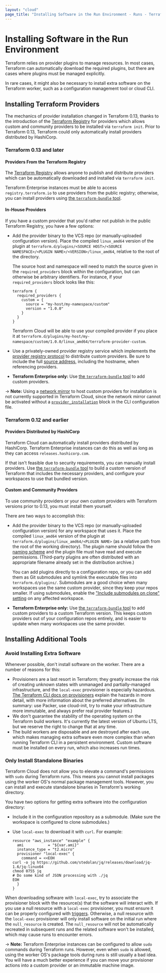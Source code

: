 ```yaml
---
layout: "cloud"
page_title: "Installing Software in the Run Environment - Runs - Terraform Cloud and Terraform Enterprise"
---
```


# Installing Software in the Run Environment

Terraform relies on provider plugins to manage resources. In most cases, Terraform can automatically download the required plugins, but there are cases where plugins must be managed explicitly.

In rare cases, it might also be necessary to install extra software on the Terraform worker, such as a configuration management tool or cloud CLI.

## Installing Terraform Providers

The mechanics of provider installation changed in Terraform 0.13, thanks to the introduction of the [Terraform Registry][registry] for providers which allows custom and community providers to be installed via `terraform init`. Prior to Terraform 0.13, Terraform could only automatically install providers distributed by HashiCorp.

### Terraform 0.13 and later

#### Providers From the Terraform Registry

The [Terraform Registry][registry] allows anyone to publish and distribute providers which can be automatically downloaded and installed via `terraform init`.

Terraform Enterprise instances must be able to access `registry.terraform.io` to use providers from the public registry; otherwise, you can install providers using [the `terraform-bundle` tool][bundle].

[registry]: https://registry.terraform.io/browse/providers

#### In-House Providers

If you have a custom provider that you'd rather not publish in the public Terraform Registry, you have a few options:

- Add the provider binary to the VCS repo (or manually-uploaded configuration version). Place the compiled `linux_amd64` version of the plugin at `terraform.d/plugins/<SOURCE HOST>/<SOURCE NAMESPACE>/<PLUGIN NAME>/<VERSION>/linux_amd64`, relative to the root of the directory.

    The source host and namespace will need to match the source given in the  `required_providers` block within the configuration, but can otherwise be arbitrary identifiers. For instance, if your `required_providers` block looks like this:
    
    ```
    terraform {
      required_providers {
        custom = {
          source = "my-host/my-namespace/custom"
          version = "1.0.0"
        }
      }
    }
    ```
    
    Terraform Cloud will be able to use your compiled provider if you place it at `terraform.d/plugins/my-host/my-namespace/custom/1.0.0/linux_amd64/terraform-provider-custom`.

- Use a privately-owned provider registry service which implements the [provider registry protocol](/docs/internals/provider-registry-protocol.html) to distribute custom providers. Be sure to include the full [source address](/docs/language/providers/requirements.html#source-addresses), including the hostname, when referencing providers.

- **Terraform Enterprise only:** Use [the `terraform-bundle` tool][bundle] to add custom providers.

-> **Note:** Using a [network mirror](/docs/internals/provider-network-mirror-protocol.html) to host custom providers for installation is not currently supported in Terraform Cloud, since the network mirror cannot be activated without a [`provider_installation`](/docs/cli/config/config-file.html#explicit-installation-method-configuration) block in the CLI configuration file.


### Terraform 0.12 and earlier

#### Providers Distributed by HashiCorp

Terraform Cloud can automatically install providers distributed by HashiCorp. Terraform Enterprise instances can do this as well as long as they can access `releases.hashicorp.com`.

If that isn't feasible due to security requirements, you can manually install providers. Use [the `terraform-bundle` tool][bundle] to build a custom version of Terraform that includes the necessary providers, and configure your workspaces to use that bundled version.

[bundle]: https://github.com/hashicorp/terraform/tree/master/tools/terraform-bundle#installing-a-bundle-in-on-premises-terraform-enterprise

#### Custom and Community Providers

To use community providers or your own custom providers with Terraform versions prior to 0.13, you must install them yourself.

There are two ways to accomplish this:

- Add the provider binary to the VCS repo (or manually-uploaded configuration version) for any workspace that uses it. Place the compiled `linux_amd64` version of the plugin at `terraform.d/plugins/linux_amd64/<PLUGIN NAME>` (as a relative path from the root of the working directory). The plugin name should follow the [naming scheme](/docs/configuration-0-11/providers.html#plugin-names-and-versions) and the plugin file must have read and execute permissions. (Third-party plugins are often distributed with an appropriate filename already set in the distribution archive.)

    You can add plugins directly to a configuration repo, or you can add them as Git submodules and symlink the executable files into `terraform.d/plugins/`. Submodules are a good choice when many workspaces use the same custom provider, since they keep your repos smaller. If using submodules, enable the ["Include submodules on clone" setting](../workspaces/vcs.html#include-submodules-on-clone) on any affected workspace.

- **Terraform Enterprise only:** Use [the `terraform-bundle` tool][bundle] to add custom providers to a custom Terraform version. This keeps custom providers out of your configuration repos entirely, and is easier to update when many workspaces use the same provider.

## Installing Additional Tools

### Avoid Installing Extra Software

Whenever possible, don't install software on the worker. There are a number of reasons for this:

- Provisioners are a last resort in Terraform; they greatly increase the risk of creating unknown states with unmanaged and partially-managed infrastructure, and the `local-exec` provisioner is especially hazardous. [The Terraform CLI docs on provisioners](/docs/language/resources/provisioners/syntax.html#provisioners-are-a-last-resort) explain the hazards in more detail, with more information about the preferred alternatives. (In summary: use Packer, use cloud-init, try to make your infrastructure more immutable, and always prefer real provider features.)
- We don't guarantee the stability of the operating system on the Terraform build workers. It's currently the latest version of Ubuntu LTS, but we reserve the right to change that at any time.
- The build workers are disposable and are destroyed after each use, which makes managing extra software even more complex than when running Terraform CLI in a persistent environment. Custom software must be installed on every run, which also increases run times.

### Only Install Standalone Binaries

Terraform Cloud does not allow you to elevate a command's permissions with `sudo` during Terraform runs. This means you cannot install packages using the worker OS's normal package management tools. However, you can install and execute standalone binaries in Terraform's working directory.

You have two options for getting extra software into the configuration directory:

- Include it in the configuration repository as a submodule. (Make sure the workspace is configured to clone submodules.)
- Use `local-exec` to download it with `curl`. For example:

    ```hcl
    resource "aws_instance" "example" {
      ami           = "${var.ami}"
      instance_type = "t2.micro"
      provisioner "local-exec" {
        command = <<EOH
    curl -o jq https://github.com/stedolan/jq/releases/download/jq-1.6/jq-linux64
    chmod 0755 jq
    # Do some kind of JSON processing with ./jq
    EOH
      }
    }
    ```

When downloading software with `local-exec`, try to associate the provisioner block with the resource(s) that the software will interact with. If you use a null resource with a `local-exec` provisioner, you must ensure it can be properly configured with [triggers](/docs/language/resources/provisioners/null_resource.html#example-usage). Otherwise, a null resource with the `local-exec` provisioner will only install software on the initial run where the `null_resource` is created. The `null_resource` will not be automatically recreated in subsequent runs and the related software won't be installed, which may cause runs to encounter errors.

-> **Note:** Terraform Enterprise instances can be configured to allow `sudo` commands during Terraform runs. However, even when `sudo` is allowed, using the worker OS's package tools during runs is still usually a bad idea. You will have a much better experience if you can move your provisioner actions into a custom provider or an immutable machine image.
